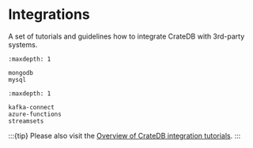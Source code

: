 # Integrations

A set of tutorials and guidelines how to integrate CrateDB with 3rd-party
systems.


```{toctree}
:maxdepth: 1

mongodb
mysql
```


```{toctree}
:maxdepth: 1

kafka-connect
azure-functions
streamsets
```


:::{tip}
Please also visit the [Overview of CrateDB integration tutorials].
:::


[Overview of CrateDB integration tutorials]: https://community.cratedb.com/t/overview-of-cratedb-integration-tutorials/1015
